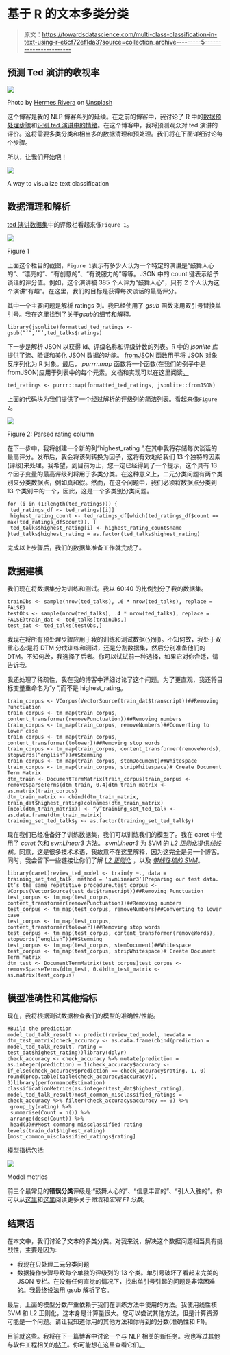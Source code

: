 # 基于 R 的文本多类分类

> 原文：<https://towardsdatascience.com/multi-class-classification-in-text-using-r-e6cf72ef1da3?source=collection_archive---------5----------------------->

## 预测 Ted 演讲的收视率

![](img/692cb942f54581e1b2cc0ffb315ecc68.png)

Photo by [Hermes Rivera](https://unsplash.com/@hermez777?utm_source=medium&utm_medium=referral) on [Unsplash](https://unsplash.com?utm_source=medium&utm_medium=referral)

这个博客是我的 NLP 博客系列的延续。在之前的博客中，我讨论了 R 中的[数据预处理步骤](https://medium.com/@shubhanshugupta/data-preprocessing-in-r-2f0e25487bb)和[识别 ted 演讲中的情绪](https://medium.com/datadriveninvestor/emotions-in-ted-talks-text-analytics-in-r-1b6016f3316e)。在这个博客中，我将预测观众对 ted 演讲的评价。这将需要多类分类和相当多的数据清理和预处理。我们将在下面详细讨论每个步骤。

所以，让我们开始吧！

![](img/068f2afd068a07b723cab195c7ebecc4.png)

A way to visualize text classification

## 数据清理和解析

[ted 演讲数据集](https://www.kaggle.com/rounakbanik/ted-talks)中的评级栏看起来像`Figure 1`。

![](img/15eb2193acf6e37d047d6dbc91e593c9.png)

Figure 1

上面这个栏目的截图，`Figure 1`表示有多少人认为一个特定的演讲是“鼓舞人心的”、“漂亮的”、“有创意的”、“有说服力的”等等。JSON 中的 count 键表示给予谈话的评分值。例如，这个演讲被 385 个人评为“鼓舞人心”，只有 2 个人认为这个演讲“有趣”。在这里，我们的目标是获得每次谈话的最高评分。

其中一个主要问题是解析 ratings 列。我已经使用了 *gsub* 函数来用双引号替换单引号。我在这里找到了关于*gsub*的细节和解释。

```
library(jsonlite)formatted_ted_ratings <- gsub(“‘“,’”’,ted_talks$ratings)
```

下一步是解析 JSON 以获得 id、评级名称和评级计数的列表。R 中的 *jsonlite* 库提供了流、验证和美化 JSON 数据的功能。 [fromJSON 函数](https://www.rdocumentation.org/packages/RJSONIO/versions/1.3-0/topics/fromJSON)用于将 JSON 对象反序列化为 R 对象。最后， *purrr::map* 函数将一个函数(在我们的例子中是 fromJSON)应用于列表中的每个元素。文档和实现可以在这里阅读[。](https://jennybc.github.io/purrr-tutorial/ls01_map-name-position-shortcuts.html)

```
ted_ratings <- purrr::map(formatted_ted_ratings, jsonlite::fromJSON)
```

上面的代码块为我们提供了一个经过解析的评级列的简洁列表。看起来像`Figure 2`。

![](img/b6b076e5ef3dac718f216239f9481282.png)

Figure 2: Parsed rating column

在下一步中，我将创建一个新的列“highest_rating ”,在其中我将存储每次谈话的最高评分。发布后，我会将该列转换为因子，这将有效地给我们 13 个独特的因素(评级)来处理。我希望，到目前为止，您一定已经得到了一个提示，这个具有 13 个因子变量的最高评级列将用于多类分类。在这种意义上，二元分类问题有两个类别来分类数据点，例如真和假。然而，在这个问题中，我们必须将数据点分类到 13 个类别中的一个，因此，这是一个多类别分类问题。

```
for (i in (1:length(ted_ratings))) {
 ted_ratings_df <- ted_ratings[[i]]
 highest_rating_count <- ted_ratings_df[which(ted_ratings_df$count == max(ted_ratings_df$count)), ]
 ted_talks$highest_rating[i] <- highest_rating_count$name
}ted_talks$highest_rating = as.factor(ted_talks$highest_rating)
```

完成以上步骤后，我们的数据集准备工作就完成了。

## 数据建模

我们现在将数据集分为训练和测试。我以 60:40 的比例划分了我的数据集。

```
trainObs <- sample(nrow(ted_talks), .6 * nrow(ted_talks), replace = FALSE)
testObs <- sample(nrow(ted_talks), .4 * nrow(ted_talks), replace = FALSE)train_dat <- ted_talks[trainObs,]
test_dat <- ted_talks[testObs,]
```

我现在将所有预处理步骤应用于我的训练和测试数据(分别)。不知何故，我处于双重心态:是将 DTM 分成训练和测试，还是分割数据集，然后分别准备他们的 DTM。不知何故，我选择了后者。你可以试试前一种选择，如果它对你合适，请告诉我。

我还处理了稀疏性，我在我的博客中详细讨论了这个问题。为了更直观，我还将目标变量重命名为“y ”,而不是 highest_rating。

```
train_corpus <- VCorpus(VectorSource(train_dat$transcript))##Removing Punctuation
train_corpus <- tm_map(train_corpus, content_transformer(removePunctuation))##Removing numbers
train_corpus <- tm_map(train_corpus, removeNumbers)##Converting to lower case
train_corpus <- tm_map(train_corpus, content_transformer(tolower))##Removing stop words
train_corpus <- tm_map(train_corpus, content_transformer(removeWords), stopwords(“english”))##Stemming
train_corpus <- tm_map(train_corpus, stemDocument)##Whitespace
train_corpus <- tm_map(train_corpus, stripWhitespace)# Create Document Term Matrix
dtm_train <- DocumentTermMatrix(train_corpus)train_corpus <- removeSparseTerms(dtm_train, 0.4)dtm_train_matrix <- as.matrix(train_corpus)
dtm_train_matrix <- cbind(dtm_train_matrix, train_dat$highest_rating)colnames(dtm_train_matrix)[ncol(dtm_train_matrix)] <- “y”training_set_ted_talk <- as.data.frame(dtm_train_matrix)
training_set_ted_talk$y <- as.factor(training_set_ted_talk$y)
```

现在我们已经准备好了训练数据集，我们可以训练我们的模型了。我在 caret 中使用了 *caret* 包和 *svmLinear3* 方法。 *svmLinear3* 为 SVM 的 *L2 正则化*提供*线性核*。同意，这是很多技术术语，我故意不在这里解释，因为这完全是另一个博客。同时，我会留下一些链接让你们了解 [*L2 正则化*](https://developers.google.com/machine-learning/crash-course/regularization-for-simplicity/l2-regularization) ，以及 [*带线性核的 SVM*](https://www.svm-tutorial.com/2014/10/svm-linear-kernel-good-text-classification/)。

```
library(caret)review_ted_model <- train(y ~., data = training_set_ted_talk, method = ‘svmLinear3’)Preparing our test data. It’s the same repetitive procedure.test_corpus <- VCorpus(VectorSource(test_dat$transcript))##Removing Punctuation
test_corpus <- tm_map(test_corpus, content_transformer(removePunctuation))##Removing numbers
test_corpus <- tm_map(test_corpus, removeNumbers)##Converting to lower case
test_corpus <- tm_map(test_corpus, content_transformer(tolower))##Removing stop words
test_corpus <- tm_map(test_corpus, content_transformer(removeWords), stopwords(“english”))##Stemming
test_corpus <- tm_map(test_corpus, stemDocument)##Whitespace
test_corpus <- tm_map(test_corpus, stripWhitespace)# Create Document Term Matrix
dtm_test <- DocumentTermMatrix(test_corpus)test_corpus <- removeSparseTerms(dtm_test, 0.4)dtm_test_matrix <- as.matrix(test_corpus)
```

## 模型准确性和其他指标

现在，我将根据测试数据检查我们的模型的准确性/性能。

```
#Build the prediction 
model_ted_talk_result <- predict(review_ted_model, newdata = dtm_test_matrix)check_accuracy <- as.data.frame(cbind(prediction = model_ted_talk_result, rating = test_dat$highest_rating))library(dplyr)
check_accuracy <- check_accuracy %>% mutate(prediction = as.integer(prediction) — 1)check_accuracy$accuracy <- if_else(check_accuracy$prediction == check_accuracy$rating, 1, 0)
round(prop.table(table(check_accuracy$accuracy)), 3)library(performanceEstimation)
classificationMetrics(as.integer(test_dat$highest_rating), model_ted_talk_result)most_common_misclassified_ratings = check_accuracy %>% filter(check_accuracy$accuracy == 0) %>%
 group_by(rating) %>%
 summarise(Count = n()) %>%
 arrange(desc(Count)) %>%
 head(3)##Most commong missclassified rating
levels(train_dat$highest_rating)[most_common_misclassified_ratings$rating]
```

模型指标包括:

![](img/8ff0953b458d1151b09d27d33845329f.png)

Model metrics

前三个最常见的**错误分类**评级是:“鼓舞人心的”、“信息丰富的”、“引人入胜的”。你可以从[这里](https://blog.revolutionanalytics.com/2016/03/com_class_eval_metrics_r.html#macro)和[这里](https://datascience.stackexchange.com/questions/15989/micro-average-vs-macro-average-performance-in-a-multiclass-classification-settin/16001)阅读更多关于*微观*和*宏观 F1 分数*。

## 结束语

在本文中，我们讨论了文本的多类分类。对我来说，解决这个数据问题相当具有挑战性，主要是因为:

*   我现在只处理二元分类问题
*   数据操作步骤导致每个单独的评级列的 13 个类。单引号破坏了看起来完美的 JSON 专栏。在没有任何直觉的情况下，找出单引号引起的问题是非常困难的。我最终设法用 gsub 解析了它。

最后，上面的模型分数严重依赖于我们在训练方法中使用的方法。我使用线性核 SVM 和 L2 正则化，这本身是计算量很大。您可以尝试其他方法，但是计算资源可能是一个问题。请让我知道你用的其他方法和你得到的分数(准确性和 F1)。

目前就这些。我将在下一篇博客中讨论一个与 NLP 相关的新任务。我也写过其他与软件工程相关的[帖子](https://medium.com/@shubhanshugupta/engineering-challenges-of-streaming-a-million-concurrent-json-data-streams-from-product-to-crm-360506b29aca)。你可能想在这里查看它们[。](https://shubhanshugupta.com/blog/)